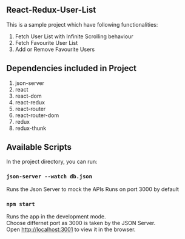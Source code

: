 ## React-Redux-User-List
This is a sample project which have following functionalities:
1. Fetch User List with Infinite Scrolling behaviour
2. Fetch Favourite User List
3. Add or Remove Favourite Users

## Dependencies included in Project

1. json-server
2. react
2. react-dom
3. react-redux
4. react-router
5. react-router-dom
6. redux
7. redux-thunk

## Available Scripts

In the project directory, you can run:

### `json-server --watch db.json`

Runs the Json Server to mock the APIs
Runs on port 3000 by default

### `npm start`

Runs the app in the development mode.<br />
Choose differnet port as 3000 is taken by the JSON Server.<br />
Open [http://localhost:3001](http://localhost:3001) to view it in the browser.

